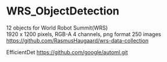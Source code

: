 # WRS_ObjectDetection

12 objects for World Robot Summit(WRS)    
1920 x 1200 pixels, RGB-A 4 channels, png format 250 images    
<https://github.com/RasmusHaugaard/wrs-data-collection>

EfficientDet <https://github.com/google/automl.git>    
